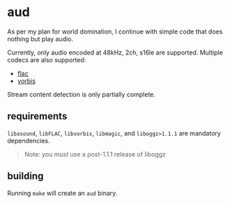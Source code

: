 aud
===

As per my plan for world domination, I continue with simple code that does nothing but play audio.

Currently, only audio encoded at 48kHz, 2ch, s16le are supported. Multiple codecs are also supported:

*  [flac][xflac]
*  [vorbis][xvorbis]

Stream content detection is only partially complete.

requirements
------------

`libasound`, `libFLAC`, `libvorbis`, `libmagic`, and `liboggz>1.1.1` are mandatory dependencies.

> Note: you *must* use a post-1.1.1 release of liboggz

building
--------

Running `make` will create an `aud` binary.

[xflac]: https://xiph.org/flac/
[xvorbis]: http://www.vorbis.com/
[xopus]: http://www.opus-codec.org/